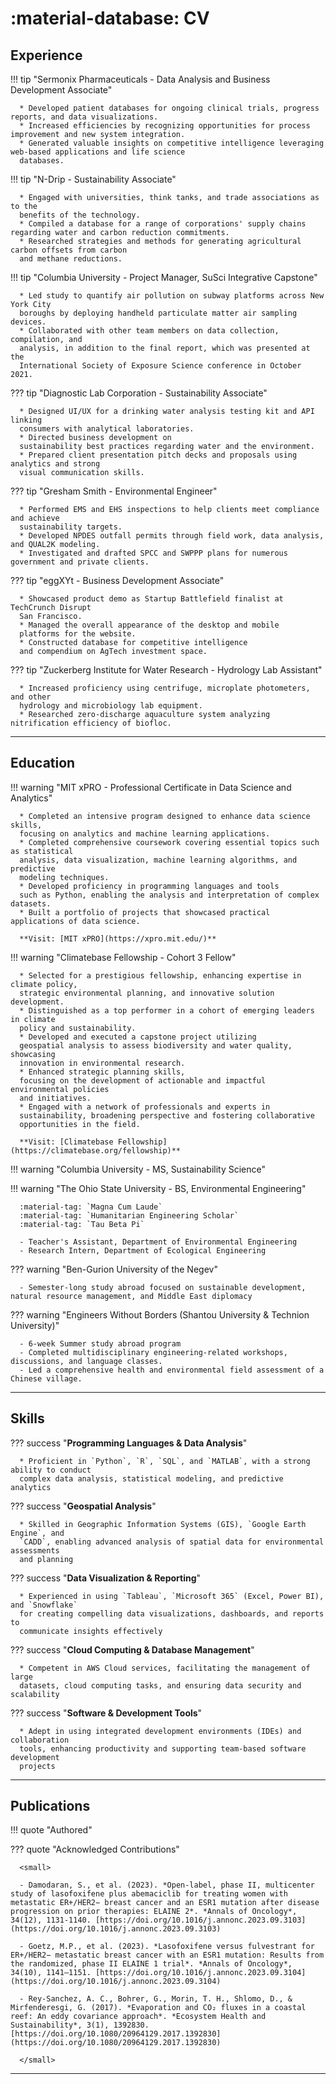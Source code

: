 # :material-database: CV

## Experience

!!! tip "Sermonix Pharmaceuticals - Data Analysis and Business Development Associate"

      * Developed patient databases for ongoing clinical trials, progress reports, and data visualizations.
      * Increased efficiencies by recognizing opportunities for process improvement and new system integration.
      * Generated valuable insights on competitive intelligence leveraging web-based applications and life science
      databases.​

!!! tip "N-Drip - Sustainability Associate"

      * Engaged with universities, think tanks, and trade associations as to the
      benefits of the technology.
      * Compiled a database for a range of corporations' supply chains regarding water and carbon reduction commitments.
      * Researched strategies and methods for generating agricultural carbon offsets from carbon
      and methane reductions.

!!! tip "Columbia University - Project Manager, SuSci Integrative Capstone"

      * Led study to quantify air pollution on subway platforms across New York City
      boroughs by deploying handheld particulate matter air sampling devices.
      * Collaborated with other team members on data collection, compilation, and
      analysis, in addition to the final report, which was presented at the
      International Society of Exposure Science conference in October 2021.

??? tip "Diagnostic Lab Corporation - Sustainability Associate"

      * Designed UI/UX for a drinking water analysis testing kit and API linking
      consumers with analytical laboratories.
      * Directed business development on
      sustainability best practices regarding water and the environment.
      * Prepared client presentation pitch decks and proposals using analytics and strong
      visual communication skills.

??? tip "Gresham Smith - Environmental Engineer"

      * Performed EMS and EHS inspections to help clients meet compliance and achieve
      sustainability targets.
      * Developed NPDES outfall permits through field work, data analysis, and QUAL2K modeling.
      * Investigated and drafted SPCC and SWPPP plans for numerous government and private clients.

??? tip "eggXYt - Business Development Associate"

      * Showcased product demo as Startup Battlefield finalist at TechCrunch Disrupt
      San Francisco.
      * Managed the overall appearance of the desktop and mobile
      platforms for the website.
      * Constructed database for competitive intelligence
      and compendium on AgTech investment space.

??? tip "Zuckerberg Institute for Water Research - Hydrology Lab Assistant"

      * Increased proficiency using centrifuge, microplate photometers, and other
      hydrology and microbiology lab equipment.
      * Researched zero-discharge aquaculture system analyzing nitrification efficiency of biofloc.
---

## Education

!!! warning "MIT xPRO - Professional Certificate in Data Science and Analytics"

      * Completed an intensive program designed to enhance data science skills,
      focusing on analytics and machine learning applications.
      * Completed comprehensive coursework covering essential topics such as statistical
      analysis, data visualization, machine learning algorithms, and predictive
      modeling techniques.
      * Developed proficiency in programming languages and tools
      such as Python, enabling the analysis and interpretation of complex datasets.
      * Built a portfolio of projects that showcased practical applications of data science.

      **Visit: [MIT xPRO](https://xpro.mit.edu/)**

!!! warning "Climatebase Fellowship - Cohort 3 Fellow"

      * Selected for a prestigious fellowship, enhancing expertise in climate policy,
      strategic environmental planning, and innovative solution development.
      * Distinguished as a top performer in a cohort of emerging leaders in climate
      policy and sustainability.
      * Developed and executed a capstone project utilizing
      geospatial analysis to assess biodiversity and water quality, showcasing
      innovation in environmental research.
      * Enhanced strategic planning skills,
      focusing on the development of actionable and impactful environmental policies
      and initiatives.
      * Engaged with a network of professionals and experts in
      sustainability, broadening perspective and fostering collaborative
      opportunities in the field.

      **Visit: [Climatebase Fellowship](https://climatebase.org/fellowship)**

!!! warning "Columbia University - MS, Sustainability Science"

!!! warning "The Ohio State University - BS, Environmental Engineering"

      :material-tag: `Magna Cum Laude`
      :material-tag: `Humanitarian Engineering Scholar`
      :material-tag: `Tau Beta Pi`

      - Teacher's Assistant, Department of Environmental Engineering
      - Research Intern, Department of Ecological Engineering

??? warning "Ben-Gurion University of the Negev"

      - Semester-long study abroad focused on sustainable development, natural resource management, and Middle East diplomacy

??? warning "Engineers Without Borders (Shantou University & Technion University)"

      - 6-week Summer study abroad program
      - Completed multidisciplinary engineering-related workshops, discussions, and language classes.
      - Led a comprehensive health and environmental field assessment of a Chinese village.
---

## Skills

??? success "**Programming Languages & Data Analysis**"

      * Proficient in `Python`, `R`, `SQL`, and `MATLAB`, with a strong ability to conduct
      complex data analysis, statistical modeling, and predictive analytics

??? success "**Geospatial Analysis**"

      * Skilled in Geographic Information Systems (GIS), `Google Earth Engine`, and
      `CADD`, enabling advanced analysis of spatial data for environmental assessments
      and planning

??? success "**Data Visualization & Reporting**"

      * Experienced in using `Tableau`, `Microsoft 365` (Excel, Power BI), and `Snowflake`
      for creating compelling data visualizations, dashboards, and reports to
      communicate insights effectively

??? success "**Cloud Computing & Database Management**"

      * Competent in AWS Cloud services, facilitating the management of large
      datasets, cloud computing tasks, and ensuring data security and scalability

??? success "**Software & Development Tools**"

      * Adept in using integrated development environments (IDEs) and collaboration
      tools, enhancing productivity and supporting team-based software development
      projects

---


## Publications

!!! quote "Authored"

??? quote "Acknowledged Contributions"

      <small>

      - Damodaran, S., et al. (2023). *Open-label, phase II, multicenter study of lasofoxifene plus abemaciclib for treating women with metastatic ER+/HER2− breast cancer and an ESR1 mutation after disease progression on prior therapies: ELAINE 2*. *Annals of Oncology*, 34(12), 1131-1140. [https://doi.org/10.1016/j.annonc.2023.09.3103](https://doi.org/10.1016/j.annonc.2023.09.3103)

      - Goetz, M.P., et al. (2023). *Lasofoxifene versus fulvestrant for ER+/HER2− metastatic breast cancer with an ESR1 mutation: Results from the randomized, phase II ELAINE 1 trial*. *Annals of Oncology*, 34(10), 1141–1151. [https://doi.org/10.1016/j.annonc.2023.09.3104](https://doi.org/10.1016/j.annonc.2023.09.3104)

      - Rey-Sanchez, A. C., Bohrer, G., Morin, T. H., Shlomo, D., & Mirfenderesgi, G. (2017). *Evaporation and CO₂ fluxes in a coastal reef: An eddy covariance approach*. *Ecosystem Health and Sustainability*, 3(1), 1392830. [https://doi.org/10.1080/20964129.2017.1392830](https://doi.org/10.1080/20964129.2017.1392830)

      </small>

---